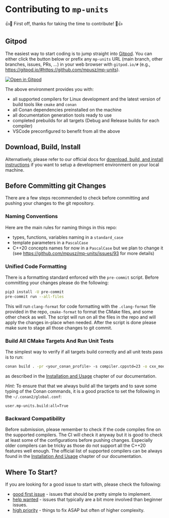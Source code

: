 # Contributing to `mp-units`

👍🎉 First off, thanks for taking the time to contribute! 🎉👍

## Gitpod

The easiest way to start coding is to jump straight into [Gitpod](https://www.gitpod.io). You can either click the button
below or prefix any `mp-units` URL (main branch, other branches, issues, PRs, ...) in your web browser with `gitpod.io/#`
(e.g., <https://gitpod.io/#https://github.com/mpusz/mp-units>).

[![Open in Gitpod](https://gitpod.io/button/open-in-gitpod.svg)](https://gitpod.io/#https://github.com/mpusz/mp-units)

The above environment provides you with:

- all supported compilers for Linux development and the latest version of build tools like `cmake` and `conan`
- all Conan dependencies preinstalled on the machine
- all documentation generation tools ready to use
- completed prebuilds for all targets (Debug and Release builds for each compiler)
- VSCode preconfigured to benefit from all the above

## Download, Build, Install

Alternatively, please refer to our official docs for
[download, build, and install instructions](https://mpusz.github.io/mp-units/latest/getting_started/installation_and_usage)
if you want to setup a development environment on your local machine.

## Before Committing git Changes

There are a few steps recommended to check before committing and pushing your changes to the git repository.

### Naming Conventions

Here are the main rules for naming things in this repo:

- types, functions, variables naming in a `standard_case`
- template parameters in a `PascalCase`
- C++20 concepts names for now in a `PascalCase` but we plan to change it (see <https://github.com/mpusz/mp-units/issues/93>
  for more details)

### Unified Code Formatting

There is a formatting standard enforced with the `pre-commit` script. Before committing your changes please do the following:

```bash
pip3 install -U pre-commit
pre-commit run --all-files
```

This will run `clang-format` for code formatting with the `.clang-format` file provided in the repo, `cmake-format` to format
the CMake files, and some other check as well.
The script will run on all the files in the repo and will apply the changes in-place when needed.
After the script is done please make sure to stage all those changes to git commit.

### Build All CMake Targets And Run Unit Tests

The simplest way to verify if all targets build correctly and all unit tests pass is to run:

```bash
conan build . -pr <your_conan_profile> -s compiler.cppstd=23 -o cxx_modules=True -c user.mp-units.build:all=True -b missing
```

as described in the
[Installation and Usage](https://mpusz.github.io/mp-units/latest/getting_started/installation_and_usage/#contributing-or-just-building-all-the-tests-and-examples)
chapter of our documentation.

_Hint:_ To ensure that that we always build all the targets and to save some typing of the Conan commands,
it is a good practice to set the following in the `~/.conan2/global.conf`:

```text
user.mp-units.build:all=True
```


### Backward Compatibility

Before submission, please remember to check if the code compiles fine on the supported compilers.
The CI will check it anyway but it is good to check at least some of the configurations before pushing changes.
Especially older compilers can be tricky as those do not support all the C++20 features well enough. The official
list of supported compilers can be always found in the
[Installation And Usage](https://mpusz.github.io/mp-units/latest/getting_started/installation_and_usage/#cpp-compiler-support)
chapter of our documentation.


## Where To Start?

If you are looking for a good issue to start with, please check the following:

- [good first issue](https://github.com/mpusz/mp-units/labels/good%20first%20issue) - issues that should be pretty simple to implement.
- [help wanted](https://github.com/mpusz/mp-units/labels/help%20wanted) - issues that typically are a bit more involved than beginner issues.
- [high priority](https://github.com/mpusz/mp-units/labels/high%20priority) - things to fix ASAP but often of higher complexity.
